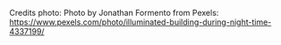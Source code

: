 Credits photo: Photo by Jonathan Formento from Pexels: https://www.pexels.com/photo/illuminated-building-during-night-time-4337199/